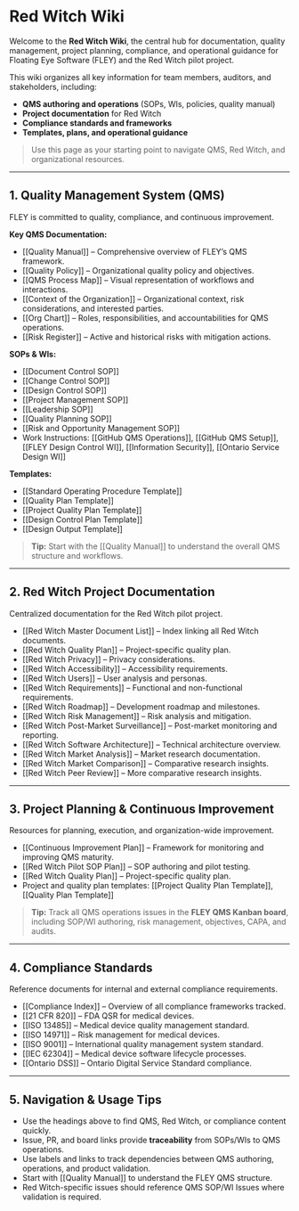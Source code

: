 # **Red Witch Wiki**

Welcome to the **Red Witch Wiki**, the central hub for documentation, quality management, project planning, compliance, and operational guidance for Floating Eye Software (FLEY) and the Red Witch pilot project.

This wiki organizes all key information for team members, auditors, and stakeholders, including:

* **QMS authoring and operations** (SOPs, WIs, policies, quality manual)
* **Project documentation** for Red Witch
* **Compliance standards and frameworks**
* **Templates, plans, and operational guidance**

> Use this page as your starting point to navigate QMS, Red Witch, and organizational resources.

---

## **1. Quality Management System (QMS)**

FLEY is committed to quality, compliance, and continuous improvement.

**Key QMS Documentation:**

* [[Quality Manual]] – Comprehensive overview of FLEY’s QMS framework.
* [[Quality Policy]] – Organizational quality policy and objectives.
* [[QMS Process Map]] – Visual representation of workflows and interactions.
* [[Context of the Organization]] – Organizational context, risk considerations, and interested parties.
* [[Org Chart]] – Roles, responsibilities, and accountabilities for QMS operations.
* [[Risk Register]] – Active and historical risks with mitigation actions.

**SOPs & WIs:**

* [[Document Control SOP]]
* [[Change Control SOP]]
* [[Design Control SOP]]
* [[Project Management SOP]]
* [[Leadership SOP]]
* [[Quality Planning SOP]]
* [[Risk and Opportunity Management SOP]]
* Work Instructions: [[GitHub QMS Operations]], [[GitHub QMS Setup]], [[FLEY Design Control WI]], [[Information Security]], [[Ontario Service Design WI]]

**Templates:**

* [[Standard Operating Procedure Template]]
* [[Quality Plan Template]]
* [[Project Quality Plan Template]]
* [[Design Control Plan Template]]
* [[Design Output Template]]

> **Tip:** Start with the [[Quality Manual]] to understand the overall QMS structure and workflows.

---

## **2. Red Witch Project Documentation**

Centralized documentation for the Red Witch pilot project.

* [[Red Witch Master Document List]] – Index linking all Red Witch documents.
* [[Red Witch Quality Plan]] – Project-specific quality plan.
* [[Red Witch Privacy]] – Privacy considerations.
* [[Red Witch Accessibility]] – Accessibility requirements.
* [[Red Witch Users]] – User analysis and personas.
* [[Red Witch Requirements]] – Functional and non-functional requirements.
* [[Red Witch Roadmap]] – Development roadmap and milestones.
* [[Red Witch Risk Management]] – Risk analysis and mitigation.
* [[Red Witch Post-Market Surveillance]] – Post-market monitoring and reporting.
* [[Red Witch Software Architecture]] – Technical architecture overview.
* [[Red Witch Market Analysis]] – Market research documentation.
* [[Red Witch Market Comparison]] – Comparative research insights.
* [[Red Witch Peer Review]] – More comparative research insights.

---

## **3. Project Planning & Continuous Improvement**

Resources for planning, execution, and organization-wide improvement.

* [[Continuous Improvement Plan]] – Framework for monitoring and improving QMS maturity.
* [[Red Witch Pilot SOP Plan]] – SOP authoring and pilot testing.
* [[Red Witch Quality Plan]] – Project-specific quality plan.
* Project and quality plan templates: [[Project Quality Plan Template]], [[Quality Plan Template]]

> **Tip:** Track all QMS operations issues in the **FLEY QMS Kanban board**, including SOP/WI authoring, risk management, objectives, CAPA, and audits.

---

## **4. Compliance Standards**

Reference documents for internal and external compliance requirements.

* [[Compliance Index]] – Overview of all compliance frameworks tracked.
* [[21 CFR 820]] – FDA QSR for medical devices.
* [[ISO 13485]] – Medical device quality management standard.
* [[ISO 14971]] – Risk management for medical devices.
* [[ISO 9001]] – International quality management system standard.
* [[IEC 62304]] – Medical device software lifecycle processes.
* [[Ontario DSS]] – Ontario Digital Service Standard compliance.

---

## **5. Navigation & Usage Tips**

* Use the headings above to find QMS, Red Witch, or compliance content quickly.
* Issue, PR, and board links provide **traceability** from SOPs/WIs to QMS operations.
* Use labels and links to track dependencies between QMS authoring, operations, and product validation.
* Start with [[Quality Manual]] to understand the FLEY QMS structure.
* Red Witch-specific issues should reference QMS SOP/WI Issues where validation is required.
